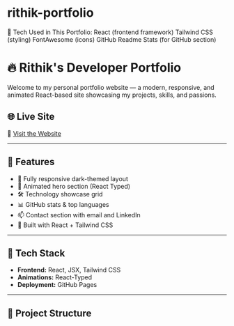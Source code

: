 # rithik-portfolio
🚀 Tech Used in This Portfolio: React (frontend framework)  Tailwind CSS (styling)  FontAwesome (icons)  GitHub Readme Stats (for GitHub section)
# 🔥 Rithik's Developer Portfolio

Welcome to my personal portfolio website — a modern, responsive, and animated React-based site showcasing my projects, skills, and passions.

## 🌐 Live Site

🔗 [Visit the Website](https://ritvik78.github.io/portfolio-new/)

> 

---

## 🚀 Features

- 🖤 Fully responsive dark-themed layout
- 🎯 Animated hero section (React Typed)
- 🛠️ Technology showcase grid
- 📊 GitHub stats & top languages
- 📫 Contact section with email and LinkedIn
- 💨 Built with React + Tailwind CSS

---

## 🧰 Tech Stack

- **Frontend:** React, JSX, Tailwind CSS
- **Animations:** React-Typed
- **Deployment:** GitHub Pages

---

## 📂 Project Structure
